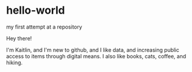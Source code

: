 # hello-world
my first attempt at a repository

Hey there!

I'm Kaitlin, and I'm new to github, and I like data, and increasing public access to items through digital means. I also like books, cats, coffee, and hiking. 

